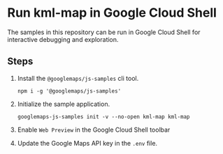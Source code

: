 # Run kml-map in Google Cloud Shell

The samples in this repository can be run in Google Cloud Shell for interactive debugging and exploration.

## Steps

1. Install the `@googlemaps/js-samples` cli tool.

    ```
    npm i -g '@googlemaps/js-samples'
    ```
1. Initialize the sample application. 
    ```
    googlemaps-js-samples init -v --no-open kml-map kml-map
    ```
1. Enable `Web Preview` in the Google Cloud Shell toolbar
1. Update the Google Maps API key in the `.env` file.
